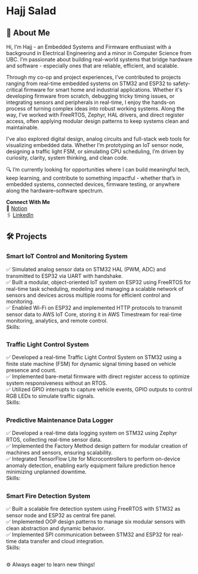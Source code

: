 # Hajj Salad

## 👋 About Me
Hi, I’m Hajj - an Embedded Systems and Firmware enthusiast with a background in Electrical Engineering and a minor in Computer Science from UBC. I’m passionate about building real-world systems that bridge hardware and software - especially ones that are reliable, efficient, and scalable.

Through my co-op and project experiences, I’ve contributed to projects ranging from real-time embedded systems on STM32 and ESP32 to safety-critical firmware for smart home and industrial applications. Whether it's developing firmware from scratch, debugging tricky timing issues, or integrating sensors and peripherals in real-time, I enjoy the hands-on process of turning complex ideas into robust working systems. Along the way, I’ve worked with FreeRTOS, Zephyr, HAL drivers, and direct register access, often applying modular design patterns to keep systems clean and maintainable.

I've also explored digital design, analog circuits and full-stack web tools for visualizing embedded data. Whether I’m prototyping an IoT sensor node, designing a traffic light FSM, or simulating CPU scheduling, I’m driven by curiosity, clarity, system thinking, and clean code.

🔍 I’m currently looking for opportunities where I can build meaningful tech, keep learning, and contribute to something impactful - whether that’s in embedded systems, connected devices, firmware testing, or anywhere along the hardware–software spectrum. 

**Connect With Me**    
📂 [Notion](https://hajjsalad.notion.site/Hajj-Salad-15aa741b5aab80c68829ef9cf64f2b43)    
🖇️ [LinkedIn](https://www.linkedin.com/in/hajj-salad/)      

## 🛠️ Projects
### Smart IoT Control and Monitoring System
✅ Simulated analog sensor data on STM32 HAL (PWM, ADC) and transmitted to ESP32 via UART with handshake.<br>
✅ Built a modular, object-oriented IoT system on ESP32 using FreeRTOS for real-time task scheduling, modeling and 
   managing a scalable network of sensors and devices across multiple rooms for efficient control and monitoring.<br>
✅ Enabled Wi-Fi on ESP32 and implemented HTTP protocols to transmit sensor data to AWS IoT Core, storing it in AWS 
   Timestream for real-time monitoring, analytics, and remote control.<br>
Skills: 
##
### Traffic Light Control System
✅ Developed a real-time Traffic Light Control System on STM32 using a finite state machine (FSM) for dynamic 
   signal timing based on vehicle presence and count.<br>
✅ Implemented bare-metal firmware with direct register access to optimize system responsiveness without an RTOS.<br>
✅ Utilized GPIO interrupts to capture vehicle events, GPIO outputs to control RGB LEDs to simulate traffic signals.<br>
Skills: 
##
### Predictive Maintenance Data Logger
✅ Developed a real-time data logging system on STM32 using Zephyr RTOS, collecting real-time sensor data.<br>
✅ Implemented the Factory Method design pattern for modular creation of machines and sensors, ensuring scalability.<br>
✅ Integrated TensorFlow Lite for Microcontrollers to perform on-device anomaly detection, enabling early equipment
   failure prediction hence minimizing unplanned downtime.<br>
Skills: 
##
### Smart Fire Detection System 
✅ Built a scalable fire detection system using FreeRTOS with STM32 as sensor node and ESP32 as central fire panel.<br>
✅ Implemented OOP design patterns to manage six modular sensors with clean abstraction and dynamic behavior.<br>
✅ Implemented SPI communication between STM32 and ESP32 for real-time data transfer and cloud integration.<br>
Skills: 
##
##
⚙️ Always eager to learn new things!


<!---
HajjSalad/HajjSalad is a ✨ special ✨ repository because its `README.md` (this file) appears on your GitHub profile.
You can click the Preview link to take a look at your changes.
--->

